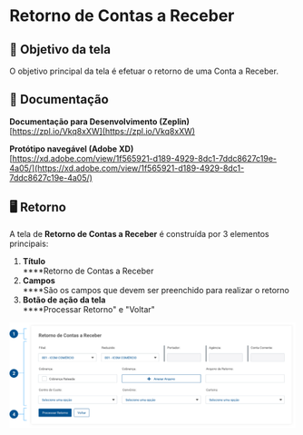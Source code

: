 # Retorno de Contas a Receber

## 🎯 Objetivo da tela

O objetivo principal da tela é efetuar o retorno de uma Conta a Receber.

## 📝 Documentação

**Documentação para Desenvolvimento (Zeplin)**\
[https://zpl.io/Vkq8xXW](https://zpl.io/Vkq8xXW)

**Protótipo navegável (Adobe XD)**\
[https://xd.adobe.com/view/1f565921-d189-4929-8dc1-7ddc8627c19e-4a05/](https://xd.adobe.com/view/1f565921-d189-4929-8dc1-7ddc8627c19e-4a05/)

## 🖥️ Retorno

A tela de **Retorno de Contas a Receber** é construída por 3 elementos principais:

1. **Título**\
   ****Retorno de Contas a Receber
2. **Campos**\
   ****São os campos que devem ser preenchido para realizar o retorno
3. **Botão de ação da tela**\
   ****Processar Retorno" e "Voltar"

![](<../../.gitbook/assets/image (799).png>)
